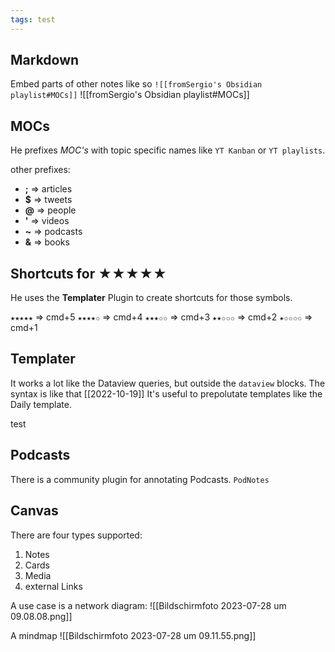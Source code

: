 ```yaml
---
tags: test
---
```


## Markdown

Embed parts of other notes like so `![[fromSergio's Obsidian playlist#MOCs]]`
![[fromSergio's Obsidian playlist#MOCs]]
## MOCs

He prefixes _MOC's_ with topic specific names like `YT Kanban` or `YT playlists`. 

other prefixes:
- **;** => articles
- **$** => tweets
- **@** => people
- **'** => videos
- **~** => podcasts
- **&** => books

## Shortcuts for  ★★★★★

He uses the **Templater** Plugin to create shortcuts for those symbols.

`★★★★★` => cmd+5
`★★★★✩` => cmd+4
`★★★✩✩`  => cmd+3
`★★✩✩✩` => cmd+2
`★✩✩✩✩` => cmd+1

## Templater 

It works a lot like the Dataview queries, but outside the `dataview` blocks.
The syntax is like that [[2022-10-19]]
It's useful to prepolutate templates like the Daily template.

test

## Podcasts

There is a community plugin for annotating Podcasts. `PodNotes`
## Canvas
There are four types supported:
1. Notes
2. Cards
3. Media
4. external Links

A use case is a network diagram: ![[Bildschirmfoto 2023-07-28 um 09.08.08.png]]

A mindmap
![[Bildschirmfoto 2023-07-28 um 09.11.55.png]]